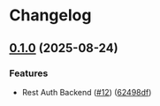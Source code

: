 # Changelog

## [0.1.0](https://github.com/sdaconceicao/pokedex/compare/pokedex-graphql-v0.0.1...pokedex-graphql-v0.1.0) (2025-08-24)


### Features

* Rest Auth Backend ([#12](https://github.com/sdaconceicao/pokedex/issues/12)) ([62498df](https://github.com/sdaconceicao/pokedex/commit/62498dfaebc5928be8b464113254036f7f8d744b))
